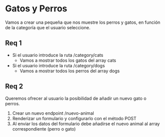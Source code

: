 # Gatos y Perros

Vamos a crear una pequeña que nos muestre los perros y gatos, en función de la categoría que el usuario seleccione.

## Req 1

- Si el usuario introduce la ruta /category/cats
  - Vamos a mostrar todos los gatos del array cats
- Si el usuario introduce la ruta /category/dogs
  - Vamos a mostrar todos los perros del array dogs


## Req 2

Queremos ofrecer al usuario la posibilidad de añadir un nuevo gato o perros.
1. Crear un nuevo endpoint /nuevo-animal
2. Renderizar un formulario y configurarlo con el método POST
3. Al enviar los datos del formulario debe añadirse el nuevo animal al array correspondiente (perro o gato)